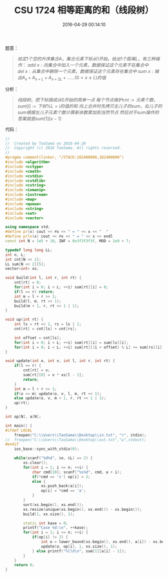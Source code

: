 ﻿---
title: CSU 1724 相等距离的和（线段树）
categories:
  - 数据结构
  - 线段树
  - 
tags:
  - 线段树
  - 
date: 2016-04-29 00:14:10
toc: 
---
题意：
>$给定1个空的升序集合A，集合元素下标从1开始，给出1个距离L，有三种操作：$
$add\ x:向集合中加入一个元素，数据保证这个元素不在集合中$
$del\ x:从集合中删除一个元素，数据保证这个元素存在集合中$
$sum\ x:输出A_x+A_{x+L}+A_{x+2L}+……(0< x\le L)的值$
<!-- more -->

分析：
>$线段树，把下标搞成从0开始的简单一点$
$每个节点维护cnt:=元素个数，sum[i]:=下标\%L=i的值的和$
$向上合并时先拷贝左儿子的sum，右儿子的sum根据左儿子元素个数计算新余数累加到当然节点$
$然后对于sum操作的答案就是sum[1][x-1]$

代码：
```cpp
//
//  Created by TaoSama on 2016-04-28
//  Copyright (c) 2016 TaoSama. All rights reserved.
//
#pragma comment(linker, "/STACK:102400000,102400000")
#include <algorithm>
#include <cctype>
#include <cmath>
#include <cstdio>
#include <cstdlib>
#include <cstring>
#include <iomanip>
#include <iostream>
#include <map>
#include <queue>
#include <string>
#include <set>
#include <vector>

using namespace std;
#define pr(x) cout << #x << " = " << x << "  "
#define prln(x) cout << #x << " = " << x << endl
const int N = 1e5 + 10, INF = 0x3f3f3f3f, MOD = 1e9 + 7;

typedef long long LL;
int n, L;
int cnt[N << 2];
LL sum[N << 2][5];
vector<int> xs;

void build(int l, int r, int rt) {
    cnt[rt] = 0;
    for(int i = 0; i < L; ++i) sum[rt][i] = 0;
    if(l == r) return;
    int m = l + r >> 1;
    build(l, m, rt << 1);
    build(m + 1, r, rt << 1 | 1);
}

void up(int rt) {
    int ls = rt << 1, rs = ls | 1;
    cnt[rt] = cnt[ls] + cnt[rs];

    int offset = cnt[ls];
    for(int i = 0; i < L; ++i) sum[rt][i] = sum[ls][i];
    for(int i = 0; i < L; ++i) sum[rt][(i + offset) % L] += sum[rs][i];
}

void update(int o, int v, int l, int r, int rt) {
    if(l == r) {
        cnt[rt] = v;
        sum[rt][0] = v * xs[l - 1];
        return;
    }
    int m = l + r >> 1;
    if(o <= m) update(o, v, l, m, rt << 1);
    else update(o, v, m + 1, r, rt << 1 | 1);
    up(rt);
}

int op[N], a[N];

int main() {
#ifdef LOCAL
    freopen("C:\\Users\\TaoSama\\Desktop\\in.txt", "r", stdin);
//  freopen("C:\\Users\\TaoSama\\Desktop\\out.txt","w",stdout);
#endif
    ios_base::sync_with_stdio(0);

    while(scanf("%d%d", &n, &L) == 2) {
        xs.clear();
        for(int i = 1; i <= n; ++i) {
            char cmd[10]; scanf("%s%d", cmd, a + i);
            if(*cmd == 's') op[i] = 2;
            else {
                xs.push_back(a[i]);
                op[i] = *cmd == 'a';
            }
        }
        sort(xs.begin(), xs.end());
        xs.resize(unique(xs.begin(), xs.end()) - xs.begin());
        build(1, xs.size(), 1);

        static int kase = 0;
        printf("Case %d:\n", ++kase);
        for(int i = 1; i <= n; ++i) {
            if(op[i] != 2) {
                int o = lower_bound(xs.begin(), xs.end(), a[i]) - xs.begin() + 1;
                update(o, op[i], 1, xs.size(), 1);
            } else printf("%lld\n", sum[1][a[i] - 1]);
        }
    }
    return 0;
}
```